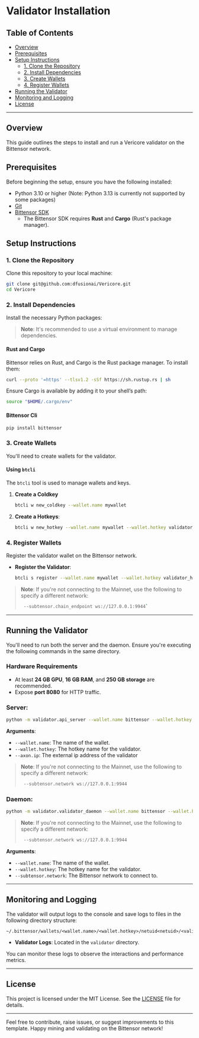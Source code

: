 # Validator Installation

## Table of Contents

- [Overview](#overview)
- [Prerequisites](#prerequisites)
- [Setup Instructions](#setup-instructions)
  - [1. Clone the Repository](#1-clone-the-repository)
  - [2. Install Dependencies](#2-install-dependencies)
  - [3. Create Wallets](#3-create-wallets)
  - [4. Register Wallets](#4-register-wallets)
- [Running the Validator](#running-the-validator)
- [Monitoring and Logging](#monitoring-and-logging)
- [License](#license)

---

## Overview
This guide outlines the steps to install and run a Vericore validator on the Bittensor network.


## Prerequisites

Before beginning the setup, ensure you have the following installed:

- Python 3.10 or higher (Note: Python 3.13 is currently not supported by some packages)
- [Git](https://git-scm.com/)
- [Bittensor SDK](https://github.com/opentensor/bittensor)
  - The Bittensor SDK requires **Rust** and **Cargo** (Rust's package manager).

## Setup Instructions

### 1. Clone the Repository

Clone this repository to your local machine:

```bash
git clone git@github.com:dfusionai/Vericore.git
cd Vericore
```

### 2. Install Dependencies

Install the necessary Python packages:

> **Note**: It's recommended to use a virtual environment to manage dependencies.
>
#### Rust and Cargo

Bittensor relies on Rust, and Cargo is the Rust package manager. To install them:


```bash
curl --proto '=https' --tlsv1.2 -sSf https://sh.rustup.rs | sh
```

Ensure Cargo is available by adding it to your shell’s path:
```bash
source "$HOME/.cargo/env"
```

#### Bittensor Cli

```bash
pip install bittensor
```

### 3. Create Wallets

You'll need to create wallets for the validator.

#### Using `btcli`

The `btcli` tool is used to manage wallets and keys.

1. **Create a Coldkey**

   ```bash
   btcli w new_coldkey --wallet.name mywallet
   ```

2. **Create a Hotkeys**:

     ```bash
     btcli w new_hotkey --wallet.name mywallet --wallet.hotkey validator_hotkey
     ```

### 4. Register Wallets

Register the validator wallet on the Bittensor network.

- **Register the Validator**:

  ```bash
  btcli s register --wallet.name mywallet --wallet.hotkey validator_hotkey
  ```

> **Note**: If you're not connecting to the Mainnet, use the following to specify a different network:
> ```bash
>  --subtensor.chain_endpoint ws://127.0.0.1:9944`
>  ```
---

## Running the Validator

You'll need to run both the server and the daemon. Ensure you're executing the following commands in the same directory.

### Hardware Requirements
- At least **24 GB GPU**, **16 GB RAM**, and **250 GB storage** are recommended.
- Expose **port 8080** for HTTP traffic.

### Server:

```bash
python -m validator.api_server --wallet.name bittensor --wallet.hotkey validator_hotkey  --netuid 70 --axon.ip=<EXTERNAL_IP>
```

**Arguments**:

- `--wallet.name`: The name of the wallet.
- `--wallet.hotkey`: The hotkey name for the validator.
- `--axon.ip`: The external ip address of the validator


> **Note**: If you're not connecting to the Mainnet, use the following to specify a different network:
> ```bash
>  --subtensor.network ws://127.0.0.1:9944
>  ```

### Daemon:
```bash
python -m validator.validator_daemon --wallet.name bittensor --wallet.hotkey validator_hotkey --netuid 70
```

> **Note**: If you're not connecting to the Mainnet, use the following to specify a different network:
> ```bash
>  --subtensor.network ws://127.0.0.1:9944
>  ```

**Arguments**:

- `--wallet.name`: The name of the wallet.
- `--wallet.hotkey`: The hotkey name for the validator.
- `--subtensor.network`: The Bittensor network to connect to.

---

## Monitoring and Logging

The validator will output logs to the console and save logs to files in the following directory structure:

```
~/.bittensor/wallets/<wallet.name>/<wallet.hotkey>/netuid<netuid>/<validator>/
```

- **Validator Logs**: Located in the `validator` directory.

You can monitor these logs to observe the interactions and performance metrics.

---

## License

This project is licensed under the MIT License. See the [LICENSE](LICENSE) file for details.

---

Feel free to contribute, raise issues, or suggest improvements to this template. Happy mining and validating on the Bittensor network!
